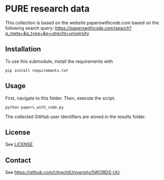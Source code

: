 # PURE research data
This collection is based on the website paperswithcode.com based on the following search query: https://paperswithcode.com/search?q_meta=&q_type=&q=utrecht+university

## Installation

To use this submodule, install the requirements with 

```
pip install requirements.txt
```

## Usage

First, navigate to this folder. Then, execute the script.
```
python papers_with_code.py
```

The collected GitHub user identifiers are stored in the results folder. 

## License

See [LICENSE](../../LICENSE).

## Contact

See https://github.com/UtrechtUniversity/SWORDS-UU.